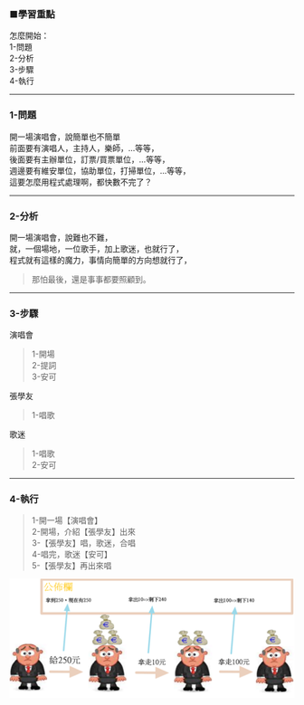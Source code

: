 ### ■學習重點
怎麼開始：  
1-問題  
2-分析  
3-步驟  
4-執行

---
### 1-問題  
開一場演唱會，說簡單也不簡單  
前面要有演唱人，主持人，樂師，...等等，  
後面要有主辦單位，訂票/買票單位，...等等，  
週邊要有維安單位，協助單位，打掃單位，...等等，  
這要怎麼用程式處理啊，都快數不完了？

---
### 2-分析
開一場演唱會，說難也不難，  
就，一個場地，一位歌手，加上歌迷，也就行了，  
程式就有這樣的魔力，事情向簡單的方向想就行了，  
> 那怕最後，還是事事都要照顧到。  


---
### 3-步驟

演唱會  
> 1-開場  
> 2-提詞  
> 3-安可  

張學友  
> 1-唱歌  

歌迷  
> 1-唱歌  
> 2-安可

---
### 4-執行

> 1-開一場【演唱會】  
> 2-開場，介紹【張學友】出來  
> 3-【張學友】唱，歌迷，合唱  
> 4-唱完，歌迷【安可】  
> 5-【張學友】再出來唱  

![](/assets/002_3_拿出錢_還要自己公佈_20170802.PNG)


